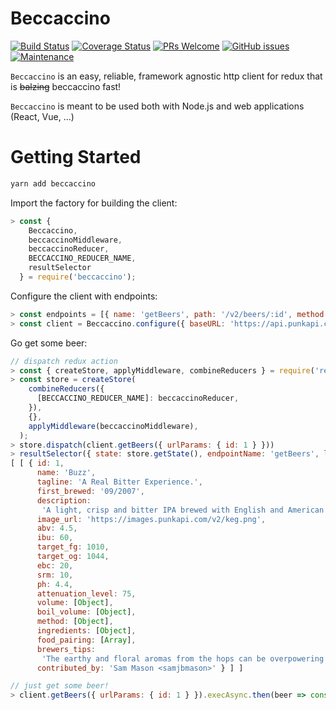 # Beccaccino

[![Build Status](https://travis-ci.org/extendi/beccaccino.svg?branch=master)](https://travis-ci.org/extendi/beccaccino)
[![Coverage Status](https://coveralls.io/repos/github/extendi/beccaccino/badge.svg?branch=master)](https://coveralls.io/github/extendi/beccaccino?branch=master)
[![PRs Welcome](https://img.shields.io/badge/PRs-welcome-brightgreen.svg?style=flat-square)](http://makeapullrequest.com)
[![GitHub issues](https://img.shields.io/github/issues/extendi/beccaccino.svg)](https://GitHub.com/extendi/beccaccino/issues/)
[![Maintenance](https://img.shields.io/badge/Maintained%3F-yes-green.svg)](https://GitHub.com/extendi/beccaccino/graphs/commit-activity)

``Beccaccino`` is an easy, reliable, framework agnostic http client for redux that is ~~balzing~~ beccaccino fast!

``Beccaccino`` is meant to be used both with Node.js and web applications (React, Vue, ...) 

# Getting Started

```bash   
yarn add beccaccino
```

Import the factory for building the client:
```js
> const {
    Beccaccino,
    beccaccinoMiddleware, 
    beccaccinoReducer, 
    BECCACCINO_REDUCER_NAME, 
    resultSelector 
  } = require('beccaccino');
```

Configure the client with endpoints:
```js
> const endpoints = [{ name: 'getBeers', path: '/v2/beers/:id', method: 'get' }/*, other endpoints ...*/]
> const client = Beccaccino.configure({ baseURL: 'https://api.punkapi.com' }, endpoints);
```
 
Go get some beer:
```js
// dispatch redux action
> const { createStore, applyMiddleware, combineReducers } = require('redux');
> const store = createStore(
    combineReducers({
      [BECCACCINO_REDUCER_NAME]: beccaccinoReducer,
    }),
    {},
    applyMiddleware(beccaccinoMiddleware),
  );
> store.dispatch(client.getBeers({ urlParams: { id: 1 } }))
> resultSelector({ state: store.getState(), endpointName: 'getBeers', limit: -1})
[ [ { id: 1,
      name: 'Buzz',
      tagline: 'A Real Bitter Experience.',
      first_brewed: '09/2007',
      description:
       'A light, crisp and bitter IPA brewed with English and American hops. A small batch brewed only once.',
      image_url: 'https://images.punkapi.com/v2/keg.png',
      abv: 4.5,
      ibu: 60,
      target_fg: 1010,
      target_og: 1044,
      ebc: 20,
      srm: 10,
      ph: 4.4,
      attenuation_level: 75,
      volume: [Object],
      boil_volume: [Object],
      method: [Object],
      ingredients: [Object],
      food_pairing: [Array],
      brewers_tips:
       'The earthy and floral aromas from the hops can be overpowering. Drop a little Cascade in at the end of the boil to lift the profile with a bit of citrus.',
      contributed_by: 'Sam Mason <samjbmason>' } ] ]

// just get some beer!
> client.getBeers({ urlParams: { id: 1 } }).execAsync.then(beer => console.log('Here\'s your beer! ', beer)
```
